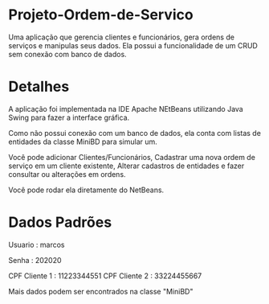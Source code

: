 # Projeto-Ordem-de-Servico
Uma aplicação que gerencia clientes e funcionários, gera ordens de serviços e manipulas seus dados. Ela possui a funcionalidade de um CRUD sem conexão com banco de dados.
# Detalhes
A aplicação foi implementada na IDE Apache NEtBeans utilizando Java Swing para fazer a interface gráfica.

Como não possui conexão com um banco de dados, ela conta com listas de entidades da classe MiniBD para simular um.

Você pode adicionar Clientes/Funcionários, Cadastrar uma nova ordem de serviço em um cliente existente, Alterar cadastros de entidades e fazer consultar ou alterações em ordens.

Você pode rodar ela diretamente do NetBeans.

# Dados Padrões
Usuario : marcos

Senha : 202020

CPF Cliente 1 : 11223344551
CPF Cliente 2 : 33224455667

Mais dados podem ser encontrados na classe "MiniBD"

